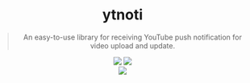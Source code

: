 <div align="center">
    <h1>ytnoti</h1>
</div>

<blockquote align="center">
    An easy-to-use library for receiving YouTube push notification for video upload and update.
</blockquote>

<div align="center">
    <img src="https://img.shields.io/badge/Python-v3.11-blue">
    <img src="https://img.shields.io/github/license/SeoulSKY/SoruSora">
    <br>
    <img src="https://github.com/SeoulSKY/ytnoti/actions/workflows/pylint.yml/badge.svg">
    <br>
</div>

